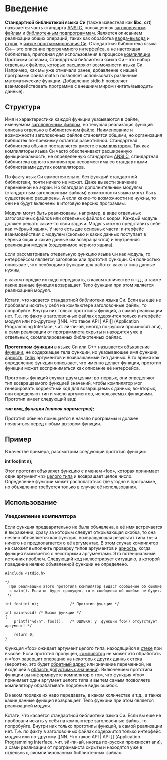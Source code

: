 
# Введение

**Стандартной библиотекой языка Си** (также известная как **libc**, **crt**) называется часть стандарта [ANSI C](https://ru.wikipedia.org/wiki/ANSI_C), посвященная [заголовочным файлам](https://ru.wikipedia.org/wiki/%D0%97%D0%B0%D0%B3%D0%BE%D0%BB%D0%BE%D0%B2%D0%BE%D1%87%D0%BD%D1%8B%D0%B9_%D1%84%D0%B0%D0%B9%D0%BB) и [библиотечным подпрограммам](https://ru.wikipedia.org/wiki/%D0%91%D0%B8%D0%B1%D0%BB%D0%B8%D0%BE%D1%82%D0%B5%D0%BA%D0%B0_(%D0%BF%D1%80%D0%BE%D0%B3%D1%80%D0%B0%D0%BC%D0%BC%D0%B8%D1%80%D0%BE%D0%B2%D0%B0%D0%BD%D0%B8%D0%B5)). Является описанием реализации общих операций, таких как обработка [ввода-вывода](https://ru.wikipedia.org/wiki/%D0%92%D0%B2%D0%BE%D0%B4-%D0%B2%D1%8B%D0%B2%D0%BE%D0%B4) и [строк](https://ru.wikipedia.org/wiki/%D0%A1%D1%82%D1%80%D0%BE%D0%BA%D0%BE%D0%B2%D1%8B%D0%B9_%D1%82%D0%B8%D0%BF), в [языке программирования Си](https://ru.wikipedia.org/wiki/%D0%AF%D0%B7%D1%8B%D0%BA_%D0%BF%D1%80%D0%BE%D0%B3%D1%80%D0%B0%D0%BC%D0%BC%D0%B8%D1%80%D0%BE%D0%B2%D0%B0%D0%BD%D0%B8%D1%8F_%D0%A1%D0%B8). Стандартная библиотека языка Си— это описание [программного интерфейса](https://ru.wikipedia.org/wiki/%D0%9F%D1%80%D0%BE%D0%B3%D1%80%D0%B0%D0%BC%D0%BC%D0%BD%D1%8B%D0%B9_%D0%B8%D0%BD%D1%82%D0%B5%D1%80%D1%84%D0%B5%D0%B9%D1%81), а не настоящая библиотека, пригодная для использования в процессе [компиляции](https://ru.wikipedia.org/wiki/%D0%9A%D0%BE%D0%BC%D0%BF%D0%B8%D0%BB%D1%8F%D1%86%D0%B8%D1%8F_(%D0%BF%D1%80%D0%BE%D0%B3%D1%80%D0%B0%D0%BC%D0%BC%D0%B8%D1%80%D0%BE%D0%B2%D0%B0%D0%BD%D0%B8%D0%B5)). Протсыми словами, Стандартная библиотека языка Си – это набор отдельных файлов, которые расширяют возможности языка Си. Например, как мы уже отмечали ранее, добавление к нашей программе файла math.h позволяет использовать различные математические функции. Добавление stdio.h позволяет взаимодействовать программе с внешним миром (читать/выводить данные).

  
  

## Структура

Имя и характеристики каждой функции указываются в файле, именуемом [заголовочным файлом](https://ru.wikipedia.org/wiki/%D0%97%D0%B0%D0%B3%D0%BE%D0%BB%D0%BE%D0%B2%D0%BE%D1%87%D0%BD%D1%8B%D0%B9_%D1%84%D0%B0%D0%B9%D0%BB), но текущая реализация функций описана отдельно в [библиотечном файле](https://ru.wikipedia.org/wiki/%D0%91%D0%B8%D0%B1%D0%BB%D0%B8%D0%BE%D1%82%D0%B5%D0%BA%D0%B0_(%D0%BF%D1%80%D0%BE%D0%B3%D1%80%D0%B0%D0%BC%D0%BC%D0%B8%D1%80%D0%BE%D0%B2%D0%B0%D0%BD%D0%B8%D0%B5)). Наименование и возможности заголовочных файлов становятся общими, но организация библиотек по-прежнему остается разнотипной. Стандартная библиотека обычно поставляется вместе с [компилятором](https://ru.wikipedia.org/wiki/%D0%9A%D0%BE%D0%BC%D0%BF%D0%B8%D0%BB%D1%8F%D1%82%D0%BE%D1%80). Так как компиляторы языка Си часто обеспечивают расширенную функциональность, не определенную стандартом [ANSI C](https://ru.wikipedia.org/wiki/ANSI_C), стандартная библиотека одного компилятора несовместима со стандартными библиотеками других компиляторов.

По факту язык Си самостоятельно, без функций стандартной библиотеки, почти ничего не может. Даже вывести значение переменной на экран. Но благодаря дополнительным модулям (стандартным заголовочным файлам) возможности языка могут быть существенно расширены. А если какие-то возможности не нужны, то они не будут включены в итоговую версию программы.

Модули могут быть реализованы, например, в виде отдельных заголовочных файлов или отдельных файлов с кодом. Каждый модуль должен решать какие-то свои задачи. Модуль можно представить себе как «чёрный ящик». У него есть две основных части: интерфейс взаимодействия с модулем (сколько и каких данных поступает в чёрный ящик и какие данные им возвращаются) и внутренняя реализация модуля (содержимое чёрного ящика).

  
  
Если рассматривать отедельную функцию языка Си как модуль, то интерфейсом является заголовок или прототип функции. Он полностью описывает, что необходимо функции для работы: какого типа данные нужны, 

в каком порядке их надо передавать, в каком количестве и т.д., а также какие данные функция возвращает. Тело функции при этом является реализацией модуля.

Кстати, что касается стандартной библиотеки языка Си. Если вы ещё не пробовали искать у себя на компьютере заголовочные файлы, то попробуйте. Внутри них только прототипы функций, а самой реализации нет. Т.е. по факту в заголовочных файлах содержится только интерфейс модуля или по-другому [[NN. Что такое API | API]] (Application Programming Interface, чит. эй-пи-ай, иногда по-русски произносят апи), а сами реализации от программиста скрыты и находятся уже в отдельных, скомпилированных библиотечных файлах.

  
  

**Прототипом функции** в [языке Си](https://ru.wikipedia.org/wiki/%D0%AF%D0%B7%D1%8B%D0%BA_%D0%BF%D1%80%D0%BE%D0%B3%D1%80%D0%B0%D0%BC%D0%BC%D0%B8%D1%80%D0%BE%D0%B2%D0%B0%D0%BD%D0%B8%D1%8F_%D0%A1%D0%B8) или [C++](https://ru.wikipedia.org/wiki/C%2B%2B) называется [объявление](https://ru.wikipedia.org/wiki/%D0%9E%D0%B1%D1%8A%D1%8F%D0%B2%D0%BB%D0%B5%D0%BD%D0%B8%D0%B5_(%D0%B8%D0%BD%D1%84%D0%BE%D1%80%D0%BC%D0%B0%D1%82%D0%B8%D0%BA%D0%B0)) [функции](https://ru.wikipedia.org/wiki/%D0%A4%D1%83%D0%BD%D0%BA%D1%86%D0%B8%D1%8F_(%D0%BF%D1%80%D0%BE%D0%B3%D1%80%D0%B0%D0%BC%D0%BC%D0%B8%D1%80%D0%BE%D0%B2%D0%B0%D0%BD%D0%B8%D0%B5)), не содержащее тела функции, но указывающее имя функции, [арность](https://ru.wikipedia.org/wiki/%D0%90%D1%80%D0%BD%D0%BE%D1%81%D1%82%D1%8C), [типы](https://ru.wikipedia.org/wiki/%D0%A2%D0%B8%D0%BF_%D0%B4%D0%B0%D0%BD%D0%BD%D1%8B%D1%85) аргументов и возвращаемый тип данных. В то время как определение функции описывает, что именно делает функция, прототип функции может восприниматься как описание её интерфейса.

Прототипы функций служат двум целям: во-первых, они определяют тип возвращаемого функцией значений, чтобы компилятор мог генерировать корректный код для возвращаемых данных; во-вторых, они определяют тип и число аргументов, используемых функциями. Прототип имеет следующий вид:

_**тип имя_функции (список параметров);**_

Прототип обычно помещается в начало программы и должен появляться перед любым вызовом функции.


## Пример

В качестве примера, рассмотрим следующий прототип функции:

**int foo(int n);**

Этот прототип объявляет функцию с именем «foo», которая принимает один аргумент «n» [целого типа](https://ru.wikipedia.org/wiki/%D0%A6%D0%B5%D0%BB%D0%BE%D0%B5_%D1%87%D0%B8%D1%81%D0%BB%D0%BE) и возвращает целое число. Определение функции может располагаться где угодно в программе, но объявление требуется только в случае её использования.

## Использование

### Уведомление компилятора

Если функция предварительно не была объявлена, а её имя встречается в выражении, сразу за которым следует открывающая скобка, то она неявно объявляется как функция, возвращающая результат типа `int` и ничего не предполагается о её аргументах. В этом случае компилятор не сможет выполнить проверку типов аргументов и [арность](https://ru.wikipedia.org/wiki/%D0%90%D1%80%D0%BD%D0%BE%D1%81%D1%82%D1%8C), когда функция вызывается с некоторыми аргументами. Это потенциальный источник проблем. Следующий код иллюстрирует ситуацию, в которой поведение неявно объявленной функции не определено.

  

```
#include <stdio.h>

*/
  При реализации этого прототипа компилятор выдаст сообщение об ошибке
  в main(). Если он будет пропущен, то и сообщения об ошибке не будет.
 */

int foo(int n);              /* Прототип функции */
 
int main(void) /* Вызов функции */
{                
    printf("%d\n", foo());   /* ОШИБКА: у  функции foo() отсутствует аргумент! */
    
    return 0;
}

```

Функция «foo» ожидает аргумент целого типа, находящийся в [стеке](https://ru.wikipedia.org/wiki/%D0%A1%D1%82%D0%B5%D0%BA_%D0%B2%D1%8B%D0%B7%D0%BE%D0%B2%D0%BE%D0%B2) при вызове. Если прототип пропущен, [компилятор](https://ru.wikipedia.org/wiki/%D0%9A%D0%BE%D0%BC%D0%BF%D0%B8%D0%BB%D1%8F%D1%82%D0%BE%D1%80) не может это обработать и «foo» завершит операцию на некоторых других данных [стека](https://ru.wikipedia.org/wiki/%D0%A1%D1%82%D0%B5%D0%BA%D0%BE%D0%B2%D1%8B%D0%B9_%D1%8F%D0%B7%D1%8B%D0%BA) (вероятно, это будет [обратный адрес](https://ru.wikipedia.org/w/index.php?title=%D0%9E%D0%B1%D1%80%D0%B0%D1%82%D0%BD%D1%8B%D0%B9_%D0%B0%D0%B4%D1%80%D0%B5%D1%81&action=edit&redlink=1) или значение переменной, не входящей в [область допустимых значений](https://ru.wikipedia.org/w/index.php?title=%D0%94%D0%BE%D0%BF%D1%83%D1%81%D1%82%D0%B8%D0%BC%D1%8B%D0%B5_%D0%B7%D0%BD%D0%B0%D1%87%D0%B5%D0%BD%D0%B8%D1%8F_(%D0%BF%D1%80%D0%BE%D0%B3%D1%80%D0%B0%D0%BC%D0%BC%D0%B8%D1%80%D0%BE%D0%B2%D0%B0%D0%BD%D0%B8%D0%B5)&action=edit&redlink=1)). Включением прототипа функции вы информируете компилятор о том, что функция «foo» принимает один аргумент целого типа и вы тем самым позволяете компилятору обрабатывать подобные виды ошибок.

В каком порядке их надо передавать, в каком количестве и т.д., а также какие данные функция возвращает. Тело функции при этом является реализацией модуля.

Кстати, что касается стандартной библиотеки языка Си. Если вы ещё не пробовали искать у себя на компьютере заголовочные файлы, то попробуйте. Внутри них только прототипы функций, а самой реализации нет. Т.е. по факту в заголовочных файлах содержится только интерфейс модуля или по-другому [[NN. Что такое API | API ]] (Application Programming Interface, чит. эй-пи-ай, иногда по-русски произносят апи), а сами реализации от программиста скрыты и находятся уже в отдельных, скомпилированных библиотечных файлах.

